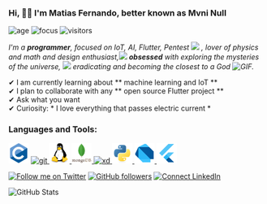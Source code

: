 ### Hi, 🏂🏾 I'm Matias Fernando, better known as Mvni Null

![age](https://img.shields.io/badge/age-21-blue)
![focus](https://img.shields.io/badge/focus-IA-brightgreen)
![visitors](https://visitor-badge.herokuapp.com/badge?page_id=matiasdev30.github.profile)

<p>
  <em>
    I'm a <b>programmer</b>, focused on IoT, AI, Flutter, Pentest <img src="https://github.com/TheDudeThatCode/TheDudeThatCode/blob/master/Assets/Developer.gif" width="40px"> , lover of physics and math and design enthusiast,<img src="https://github.com/TheDudeThatCode/TheDudeThatCode/blob/master/Assets/Designer.gif" width="40px">  <b>obsessed</b> with exploring the mysteries of the universe, <img src="https://github.com/TheDudeThatCode/TheDudeThatCode/blob/master/Assets/Rocket.gif" width="18px"> eradicating and becoming the closest to a God <img alt="GIF" src="https://github.com/TheDudeThatCode/TheDudeThatCode/blob/master/Assets/gandalf_parrot.gif" width="20vw" />.
  </em>
</p>

✔ I am currently learning about ** machine learning and IoT ** <br>
✔ I plan to collaborate with any ** open source Flutter project ** <br>
✔ Ask what you want <br>
✔ Curiosity: * I love everything that passes electric current *

<h3 align="left">Languages and Tools:</h3>
<p align="left">  <img src="https://raw.githubusercontent.com/devicons/devicon/master/icons/c/c-original.svg" alt="c" width="40" height="40"/> </a> <a href="https://www.w3schools.com/cpp/" target="_blank">  </a> </a> <a href="https://git-scm.com/" target="_blank"> <img src="https://www.vectorlogo.zone/logos/git-scm/git-scm-icon.svg" alt="git" width="40" height="40"/> </a>  </a> <a href="https://www.linux.org/" target="_blank"> <img src="https://raw.githubusercontent.com/devicons/devicon/master/icons/linux/linux-original.svg" alt="linux" width="40" height="40"/>  <a href="https://www.mongodb.com/" target="_blank"> <img src="https://raw.githubusercontent.com/devicons/devicon/master/icons/mongodb/mongodb-original-wordmark.svg" alt="mongodb" width="40" height="40"/>   </a> <a href="https://www.adobe.com/products/xd.html" target="_blank"> <img src="https://cdn.worldvectorlogo.com/logos/adobe-xd.svg" alt="xd" width="40" height="40"/> </a> <a href="https://www.adobe.com/products/xd.html" target="_blank"> <img src="https://raw.githubusercontent.com/devicons/devicon/master/icons/python/python-original.svg" alt="xd" width="40" height="40"/> </a> <a href="https://www.adobe.com/products/xd.html" target="_blank"> <img src="https://raw.githubusercontent.com/github/explore/80688e429a7d4ef2fca1e82350fe8e3517d3494d/topics/dart/dart.png" alt="xd" width="40" height="40"/>  </a> <a href="https://www.adobe.com/products/xd.html" target="_blank"> <img src="https://raw.githubusercontent.com/github/explore/80688e429a7d4ef2fca1e82350fe8e3517d3494d/topics/flutter/flutter.png" alt="xd" width="40" height="40"/>    </a> </p>
 
[![Follow me on Twitter](https://img.shields.io/twitter/follow/mvni_null?style=social)](https://twitter.com/mvni_null)
[![GitHub followers](https://img.shields.io/github/followers/matiasdev30?style=social)](https://github.com/matiasdev30)
[![Connect LinkedIn](https://img.shields.io/badge/LinkedIn-informational?style=social&logo=linkedin)](https://www.linkedin.com/in/iam-matiasdev30/) 

![GitHub Stats](https://github-readme-stats.vercel.app/api?username=matiasdev30&hide_border=true&show_icons=true&include_all_commits=false&count_private=true&line_height=24&text_color=ffffff&icon_color=ffffff&bg_color=0D1117,0D1117,405de6&title_color=ffffff) 
